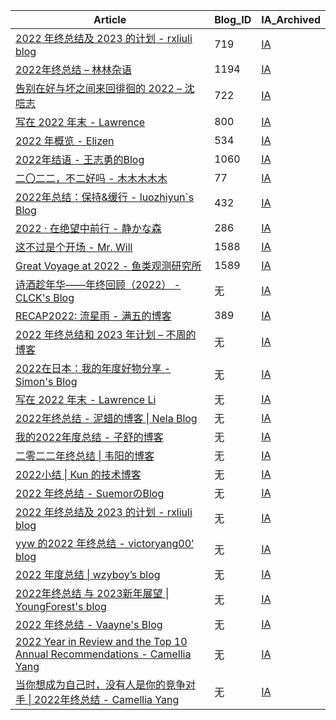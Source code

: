 | Article | Blog\_ID | IA\_Archived |
| --- | --- | --- |
| [2022 年终总结及 2023 的计划 - rxliuli blog](https://blog.rxliuli.com/p/48334b653bc9470aae86d06519a907ec/) | 719 | [IA](https://web.archive.org/web/20221217074724/https://blog.rxliuli.com/p/48334b653bc9470aae86d06519a907ec/) |
| [2022年终总结 – 林林杂语](https://www.xiaozonglin.cn/2022-ending-summary/) | 1194 | [IA](https://web.archive.org/web/20221219131858/https://www.xiaozonglin.cn/2022-ending-summary/) |
| [告别在好与坏之间来回徘徊的 2022 – 沈唁志](https://qq52o.me/2813.html) | 722 | [IA](https://web.archive.org/web/20221218155754/https://qq52o.me/2813.html) |
| [写在 2022 年末 - Lawrence](https://lawrenceli.me/blog/2022-in-review) | 800 | [IA](https://web.archive.org/web/20221219015528/https://lawrenceli.me/blog/2022-in-review) |
| [2022 年概览 - Elizen](https://elizen.me/posts/2022/12/2022-end/) | 534 | [IA](https://web.archive.org/web/20221224152127/https://elizen.me/posts/2022/12/2022-end/) |
| [2022年结语 - 王志勇的Blog](http://www.auiou.com/relevant/00002059.jsp) | 1060 | [IA](https://web.archive.org/web/20221224153626/http://www.auiou.com/relevant/00002059.jsp) |
| [二〇二二，不二好吗 - 木木木木木](https://immmmm.com/three-cycle-2022/) | 77 | [IA](https://web.archive.org/web/20221224013840/https://immmmm.com/three-cycle-2022/) |
| [2022年总结：保持&缓行 - luozhiyun`s Blog](https://www.luozhiyun.com/archives/737) | 432 | [IA](https://web.archive.org/web/20221224154503/https://www.luozhiyun.com/archives/737) |
| [2022 · 在绝望中前行 - 静かな森](https://innei.ren/notes/136) | 286 | [IA](https://web.archive.org/web/20221225152658/https://innei.ren/notes/136) |
| [这不过是个开场 - Mr. Will](https://blog.mrwillcom.com/2022/12/19/It-s-just-the-Beginning/) | 1588 | [IA](https://web.archive.org/web/20221226023021/https://blog.mrwillcom.com/2022/12/19/It-s-just-the-Beginning/) |
| [Great Voyage at 2022 - 鱼类观测研究所](https://lz233.ac.cn/2022/12/16/great-voyage-at-2022) | 1589 | [IA](https://web.archive.org/web/20221223190520/https://lz233.ac.cn/2022/12/16/great-voyage-at-2022) |
| [诗酒趁年华——年终回顾（2022） - CLCK's Blog](https://pages.clckblog.space/posts/recap-2022/) | 无 | [IA](https://web.archive.org/web/20221226045922/https://pages.clckblog.space/posts/recap-2022/) |
| [RECAP2022: 流星雨 - 满五的博客](https://blog.aeilot.top/2022/12/17/recap/) | 389 | [IA](https://web.archive.org/web/20221226045545/https://blog.aeilot.top/2022/12/17/recap/) |
| [2022 年终总结和 2023 年计划 – 不周的博客](https://buzhou.blog/2022/12/27/2022-年终总结和-2023-年计划/) | 无 | [IA](https://web.archive.org/web/20221228091434/https://buzhou.blog/2022/12/27/2022-年终总结和-2023-年计划/) |
| [2022在日本：我的年度好物分享 - Simon's Blog](https://song.al/haowu2022) | 无 | [IA](https://web.archive.org/web/20221222074031/https://song.al/haowu2022) |
| [写在 2022 年末 - Lawrence Li](https://leetao.zhubai.love/posts/2217169245723455488) | 无 | [IA](https://web.archive.org/web/20221219135934/https://lawrenceli.me/blog/2022-in-review) |
| [2022年终总结 - 泥蜡的博客 \| Nela Blog](https://cuizehui.github.io/1022/01/09/respensice-cuizehui/) | 无 | [IA](https://web.archive.org/web/20221228093123/https://cuizehui.github.io/1022/01/09/respensice-cuizehui/) |
| [我的2022年度总结 - 子舒的博客](https://zburu.com/archives/178.html/) | 无 | [IA](https://web.archive.org/web/20221228093826/https://zburu.com/archives/178.html/) |
| [二零二二年终总结 \| 韦阳的博客](https://godweiyang.com/2022/12/12/2022-conclusion/) | 无 | [IA](https://web.archive.org/web/20221228093949/https://godweiyang.com/2022/12/12/2022-conclusion/) |
| [2022小结 \| Kun 的技术博客](https://www.kunzhang.me/2022新年总结/) | 无 | [IA](https://web.archive.org/web/20221228094309/https://www.kunzhang.me/2022新年总结/) |
| [2022 年终总结 - SuemorのBlog](https://www.suemor.com/notes/3) | 无 | [IA](https://web.archive.org/web/20221228095041/https://www.suemor.com/notes/3) |
| [2022 年终总结及 2023 的计划 - rxliuli blog](https://blog.rxliuli.com/p/48334b653bc9470aae86d06519a907ec/) | 无 | [IA](https://web.archive.org/web/20221220110344/https://blog.rxliuli.com/p/48334b653bc9470aae86d06519a907ec/) |
| [yyw 的2022 年终总结 - victoryang00’ blog](https://victoryang00.cn/wordpress/2022/12/07/yyw-de2022-nian-zhong-zong-jie/) | 无 | [IA](https://web.archive.org/web/20221212224555/https://victoryang00.cn/wordpress/2022/12/07/yyw-de2022-nian-zhong-zong-jie/) |
| [2022 年度总结 \| wzyboy’s blog](https://wzyboy.im/post/1498.html) | 无 | [IA](https://web.archive.org/web/20221227055037/https://wzyboy.im/post/1498.html) |
| [2022年终总结 与 2023新年展望 \| YoungForest's blog](https://youngforest.github.io/2022/12/25/2022-summary-and-2023-resolutions/) | 无 | [IA](https://web.archive.org/web/20221228095727/https://youngforest.github.io/2022/12/25/2022-summary-and-2023-resolutions/) |
| [2022 年终总结 - Vaayne's Blog](https://www.theboys.tech/2022-summary) | 无 | [IA](https://web.archive.org/web/20221228095848/https://www.theboys.tech/2022-summary) |
| [2022 Year in Review and the Top 10 Annual Recommendations - Camellia Yang](https://www.camelliayang.com/blog/2022-year-in-review-and-the-top-10-annual-recommendations) | 无 | [IA](https://web.archive.org/web/20221228102123/https://www.camelliayang.com/blog/2022-year-in-review-and-the-top-10-annual-recommendations) |
| [当你想成为自己时，没有人是你的竞争对手 \| 2022年终总结 - Camellia Yang](https://www.camelliayang.com/blog/my-year-in-review-2022) | 无 | [IA](https://web.archive.org/web/20221228102124/https://www.camelliayang.com/blog/my-year-in-review-2022) |
